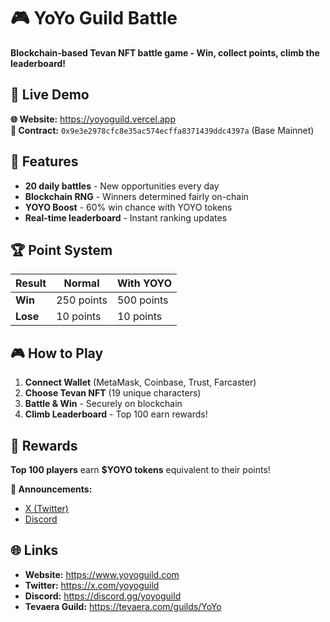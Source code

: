 # 🎮 YoYo Guild Battle

**Blockchain-based Tevan NFT battle game - Win, collect points, climb the leaderboard!**

## 🚀 Live Demo
**🌐 Website:** https://yoyoguild.vercel.app  
**🔗 Contract:** `0x9e3e2978cfc8e35ac574ecffa8371439ddc4397a` (Base Mainnet)

## 🎯 Features
- **20 daily battles** - New opportunities every day
- **Blockchain RNG** - Winners determined fairly on-chain
- **YOYO Boost** - 60% win chance with YOYO tokens
- **Real-time leaderboard** - Instant ranking updates

## 🏆 Point System
| Result | Normal | With YOYO |
|--------|--------|-----------|
| **Win** | 250 points | 500 points |
| **Lose** | 10 points | 10 points |

## 🎮 How to Play
1. **Connect Wallet** (MetaMask, Coinbase, Trust, Farcaster)
2. **Choose Tevan NFT** (19 unique characters)
3. **Battle & Win** - Securely on blockchain
4. **Climb Leaderboard** - Top 100 earn rewards!

## 🎁 Rewards
**Top 100 players** earn **$YOYO tokens** equivalent to their points!

**📢 Announcements:**
- [X (Twitter)](https://x.com/yoyoguild)
- [Discord](https://discord.gg/yoyoguild)

## 🌐 Links
- **Website:** https://www.yoyoguild.com
- **Twitter:** https://x.com/yoyoguild
- **Discord:** https://discord.gg/yoyoguild
- **Tevaera Guild:** https://tevaera.com/guilds/YoYo
